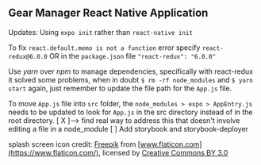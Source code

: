 ## Gear Manager React Native Application


Updates:
Using `expo init` rather than `react-native init`


To fix `react.default.memo is not a function` error specify `react-redux@6.0.0` OR in the `package.json` file `"react-redux": "6.0.0"`

Use *yarn* over *npm* to manage dependencies, specifically with react-redux it solved some problems, when in doubt `$ rm -rf node_modules` and `$ yarn start` again, just remember to update the file path for the `App.js` file.

To move `App.js` file into `src` folder, the `node_modules > expo > AppEntry.js` needs to be updated to look for `App.js` in the src directory instead of in the root directory.
[ X ]--> find real way to address this that doesn't involve editing a file in a node_module
[  ] Add storybook and storybook-deployer

splash screen icon credit: [Freepik](https://www.freepik.com/) from [www.flaticon.com](https://www.flaticon.com/), licensed by [Creative Commons BY 3.0](http://creativecommons.org/licenses/by/3.0/)
